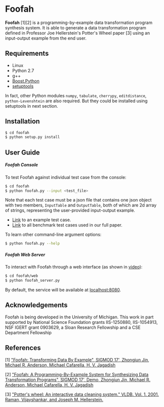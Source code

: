 # Foofah

**Foofah** [1][2]  is a programming-by-example data transformation program synthesis system. It is able to generate a data transformation program defined in Professor Joe Hellerstein's Potter's Wheel paper [3] using an input-output example from the end user.

## Requirements

 - Linux
 - Python 2.7
 - g++
 - [Boost.Python](http://www.boost.org/doc/libs/1_64_0/libs/python/doc/html/index.html)
 - [setuptools](https://pypi.python.org/pypi/setuptools)

In fact, other Python modules `numpy`, `tabulate`, `cherrypy`, `editdistance`, `python-Levenshtein` are also required. But they could be installed using setuptools in next section.

## Installation
```sh
$ cd foofah
$ python setup.py install
```

## User Guide
##### Foofah Console
To test Foofah against individual test case from the console:
```sh
$ cd foofah
$ python foofah.py --input <test_file>
```
Note that each test case must be a json file that contains one json object with two members, `InputTable` and `OutputTable`, both of which are 2d array of strings, representing the user-provided input-output example.

 - [Link](https://raw.githubusercontent.com/markjin1990/foofah_benchmarks/master/exp0_proactive_wrangling_complex_2.txt) to an example test case.
 - [Link](https://github.com/markjin1990/foofah_benchmarks) to all benchmark test cases used in our full paper.

To learn other command-line argument options:
```sh
$ python foofah.py --help
```

##### Foofah Web Server

To interact with Foofah through a web interface (as shown in [video](https://youtu.be/Ura2pxez_Bo)):
```sh
$ cd foofah/web
$ python foofah_server.py
```
By default, the service will be available at [localhost:8080](http://0.0.0.0:8080).

## Acknowledgements
Foofah is being developed in the University of Michigan. This work in part supported by National Science Foundation grants IIS-1250880, IIS-1054913, NSF IGERT grant 0903629,
a Sloan Research Fellowship and a CSE Department Fellowship

## References
[1] [ "Foofah: Transforming Data By Example", SIGMOD 17',
Zhongjun Jin, Michael R. Anderson, Michael Cafarella, H. V. Jagadish](http://dl.acm.org/authorize?N37756)

[2] ["Foofah: A Programming-By-Example System for Synthesizing Data Transformation Programs", SIGMOD 17', Demo,
Zhongjun Jin, Michael R. Anderson, Michael Cafarella, H. V. Jagadish](http://dl.acm.org/authorize?N37718)

[3] ["Potter's wheel: An interactive data cleaning system." VLDB. Vol. 1. 2001.
Raman, Vijayshankar, and Joseph M. Hellerstein.  ](http://www.vldb.org/conf/2001/P381.pdf)